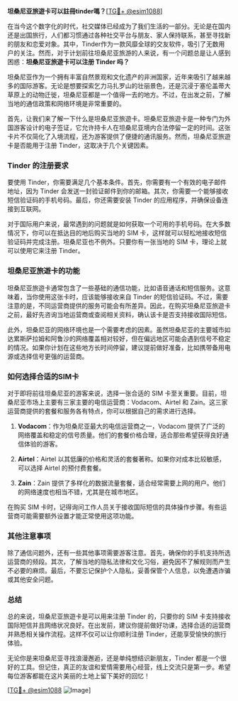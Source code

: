 **坦桑尼亚旅遊卡可以註冊tinder嗎？**[[TG💪+ @esim1088](https://t.me/s/esim1088)]

在当今这个数字化的时代，社交媒体已经成为了我们生活的一部分。无论是在国内还是出国旅行，人们都习惯通过各种社交平台与朋友、家人保持联系，甚至寻找新的朋友和恋爱对象。其中，Tinder作为一款风靡全球的交友软件，吸引了无数用户的关注。然而，对于计划前往坦桑尼亚旅游的人来说，有一个问题总是让人感到困惑：**坦桑尼亚旅遊卡可以注册 Tinder 吗？**

坦桑尼亚作为一个拥有丰富自然景观和文化遗产的非洲国家，近年来吸引了越来越多的国际游客。无论是想要探索乞力马扎罗山的壮丽景色，还是沉浸于塞伦盖蒂大草原上的动物迁徙，坦桑尼亚都是一个值得一去的地方。不过，在出发之前，了解当地的通信政策和网络环境是非常重要的。

首先，让我们来了解一下什么是坦桑尼亚旅遊卡。坦桑尼亚旅遊卡是一种专门为外国游客设计的电子签证，它允许持卡人在坦桑尼亚境内合法停留一定的时间。这张卡片不仅简化了入境流程，还为游客提供了便捷的通讯服务。然而，坦桑尼亚旅遊卡是否能用于注册 Tinder，这取决于几个关键因素。

### **Tinder 的注册要求**

要使用 Tinder，你需要满足几个基本条件。首先，你需要有一个有效的电子邮件地址，因为 Tinder 会发送一封验证邮件到你的邮箱。其次，你需要一个能够接收短信验证码的手机号码。最后，你还需要安装 Tinder 的应用程序，并确保设备连接到互联网。

对于国际用户来说，最常遇到的问题就是如何获取一个可用的手机号码。在大多数情况下，你可以在抵达目的地后购买当地的 SIM 卡，这样就可以轻松地接收短信验证码并完成注册。坦桑尼亚也不例外。只要你有一张当地的 SIM 卡，理论上就可以使用它来注册 Tinder。

### **坦桑尼亚旅遊卡的功能**

坦桑尼亚旅遊卡通常包含了一些基础的通信功能，比如语音通话和短信服务。这意味着，当你使用这张卡时，应该能够接收来自 Tinder 的短信验证码。不过，需要注意的是，不同运营商提供的服务可能会有所差异。因此，在购买坦桑尼亚旅遊卡之前，最好先咨询当地运营商或查阅相关资料，确认该卡是否支持接收国际短信。

此外，坦桑尼亚的网络环境也是一个需要考虑的因素。虽然坦桑尼亚的主要城市如达累斯萨拉姆和阿鲁沙的网络覆盖相对较好，但在偏远地区可能会遇到信号不稳定的情况。如果你计划在这些地方长时间停留，建议提前做好准备，比如携带备用电源或选择信号更强的运营商。

### **如何选择合适的SIM卡**

对于即将前往坦桑尼亚的游客来说，选择一张合适的 SIM 卡至关重要。目前，坦桑尼亚市场上主要有三家主要的电信运营商：Vodacom、Airtel 和 Zain。这三家运营商提供的套餐和服务各有特点，你可以根据自己的需求进行选择。

1. **Vodacom**：作为坦桑尼亚最大的电信运营商之一，Vodacom 提供了广泛的网络覆盖和稳定的信号质量。他们的套餐价格合理，适合那些希望获得良好通信体验的游客。
   
2. **Airtel**：Airtel 以其低廉的价格和灵活的套餐著称。如果你对成本比较敏感，可以选择 Airtel 的预付费套餐。

3. **Zain**：Zain 提供了多样化的数据流量套餐，适合经常需要上网的用户。他们的网络速度也相当不错，尤其是在城市地区。

在购买 SIM 卡时，记得询问工作人员关于接收国际短信的具体操作步骤。有些运营商可能需要额外设置才能正常使用这项功能。

### **其他注意事项**

除了通信问题外，还有一些其他事项需要游客注意。首先，确保你的手机支持所选运营商的频段。其次，了解当地的隐私法律和文化习俗，避免因不了解规则而产生不必要的麻烦。最后，不要忘记保护个人隐私，妥善保管个人信息，以免遭遇诈骗或其他安全问题。

### **总结**

总的来说，坦桑尼亚旅遊卡是可以用来注册 Tinder 的，只要你的 SIM 卡支持接收国际短信并且网络状况良好。在出发前，建议你提前做好功课，选择合适的运营商并熟悉相关操作流程。这样不仅可以让你顺利注册 Tinder，还能享受愉快的旅行体验。

无论你是来坦桑尼亚寻找浪漫邂逅，还是单纯想结识新朋友，Tinder 都是一个很好的工具。但记住，真正的友谊和爱情需要用心经营，线上交流只是第一步。希望每位游客都能在这片美丽的土地上留下美好的回忆！

[[TG💪+ @esim1088](https://t.me/s/esim1088) ![Image](https://i.postimg.cc/4NQfJmqS/Snipaste-2025-05-13-00-14-12.png)]